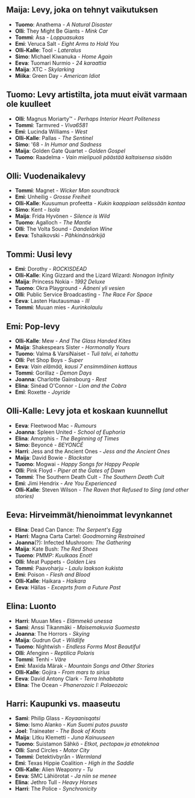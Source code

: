 ## Maija: Levy, joka on tehnyt vaikutuksen

- **Tuomo**: Anathema - _A Natural Disaster_
- **Olli**: They Might Be Giants - _Mink Car_
- **Tommi**: Asa - _Loppuasukas_
- **Emi**: Veruca Salt - _Eight Arms to Hold You_
- **Olli-Kalle**: Tool - _Lateralus_
- **Simo**: Michael Kiwanuka - _Home Again_
- **Eeva**: Tuomari Nurmio - _24 karaattia_
- **Maija**: XTC - _Skylarking_
- **Miika**: Green Day - _American Idiot_

## Tuomo: Levy artistilta, jota muut eivät varmaan ole kuulleet

- **Olli**: Magnus Moriarty™ - _Perhaps Interior Heart Politeness_
- **Tommi**: Tarmvred - _Viva6581_
- **Emi**: Lucinda Williams - _West_
- **Olli-Kalle**: Pallas - _The Sentinel_
- **Simo**: '68 - _In Humor and Sadness_
- **Maija**: Golden Gate Quartet - _Golden Gospel_ 
- **Tuomo**: Raadelma - _Vain mielipuoli päästää kaltaisensa sisään_

## Olli: Vuodenaikalevy

- **Tommi**: Magnet - _Wicker Man soundtrack_
- **Emi**: Unheilig - _Grosse Freiheit_
- **Olli-Kalle**: Kuusumun profeetta - _Kukin kaappiaan selässään kantaa_
- **Simo**: Kent - _Isola_
- **Maija**: Frida Hyvönen - _Silence is Wild_
- **Tuomo**: Agalloch - _The Mantle_
- **Olli**: The Volta Sound - _Dandelion Wine_
- **Eeva**: Tshaikovski - _Pähkinänsärkijä_

## Tommi: Uusi levy

- **Emi**: Dorothy - _ROCKISDEAD_
- **Olli-Kalle**: King Gizzard and the Lizard Wizard: _Nonagon Infinity_
- **Maija**: Princess Nokia - _1992 Deluxe_
- **Tuomo**: Okra Playground - _Ääneni yli vesien_
- **Olli**: Public Service Broadcasting - _The Race For Space_
- **Eeva**: Lasten Hautausmaa - _III_
- **Tommi**: Muuan mies - _Aurinkolaulu_

## Emi: Pop-levy

- **Olli-Kalle**: Mew - _And The Glass Handed Kites_
- **Maija**: Shakespears Sister - _Hormonally Yours_
- **Tuomo**: Valma & VarsiNaiset - _Tuli talvi, ei tahottu_
- **Olli**: Pet Shop Boys - _Super_
- **Eeva**: _Vain elämää, kausi 7 ensimmäinen kattaus_
- **Tommi**: Gorillaz - _Demon Days_
- **Joanna**: Charlotte Gainsbourg - _Rest_
- **Elina**: Sinéad O'Connor - _Lion and the Cobra_
- **Emi**:  Roxette - _Joyride_

## Olli-Kalle: Levy jota et koskaan kuunnellut

- **Eeva**: Fleetwood Mac - _Rumours_
- **Joanna**: Spleen United - _School of Euphoria_
- **Elina**: Amorphis - _The Beginning of Times_
- **Simo**: Beyoncé - _BEYONCÉ_
- **Harri**: Jess and the Ancient Ones - _Jess and the Ancient Ones_
- **Maija**: David Bowie - _Blackstar_
- **Tuomo**: Mogwai - _Happy Songs for Happy People_
- **Olli**: Pink Floyd - _Piper at the Gates of Dawn_
- **Tommi**: The Southern Death Cult - _The Southern Death Cult_
- **Emi**: Jimi Hendrix - _Are You Experienced_
- **Olli-Kalle**: Steven Wilson - _The Raven that Refused to Sing (and other stories)_

## Eeva: Hirveimmät/hienoimmat levynkannet

- **Elina**: Dead Can Dance: _The Serpent's Egg_
- **Harri**: Magna Carta Cartel: _Goodmorning Restrained_
- **Joanna**(?): Infected Mushroom: _The Gathering_
- **Maija**: Kate Bush: _The Red Shoes_
- **Tuomo**: PMMP: _Kuulkaas Enot!_
- **Olli**: Meat Puppets - _Golden Lies_
- **Tommi**: Paavoharju - _Laulu laakson kukista_
- **Emi**: Poison - _Flesh and Blood_
- **Olli-Kalle**: Haikara - _Haikara_
- **Eeva**: Hällas - _Exceprts from a Future Past_

## Elina: Luonto

- **Harri**: Muuan Mies - _Elämmekö unessa_
- **Sami**: Anssi Tikanmäki - _Maisemakuvia Suomesta_
- **Joanna**: The Horrors - _Skying_
- **Maija**: Gudrun Gut - _Wildlife_
- **Tuomo**: Nightwish - _Endless Forms Most Beautiful_
- **Olli**: Afenginn - _Reptilica Polaris_
- **Tommi**: Tenhi - _Väre_
- **Emi**: Maxida Märak - _Mountain Songs and Other Stories_
- **Olli-Kalle**: Gojira - _From mars to sirius_
- **Eeva**: David Antony Clark - _Terra Inhabitata_
- **Elina**: The Ocean - _Phanerozoic I: Palaeozoic_

## Harri: Kaupunki vs. maaseutu

- **Sami**: Philip Glass - _Koyaanisqatsi_
- **Simo**: Ismo Alanko - _Kun Suomi putos puusta_
- **Joel**: Traineater - _The Book of Knots_
- **Maija**: Litku Klemetti - _Juna Kainuuseen_
- **Tuomo**: Suistamon Sähkö - _Etkot, pectopaн ja etnoteknoa_
- **Olli**: Sand Circles - _Motor City_
- **Tommi**: Detektivbyrån - _Wermland_
- **Emi**: Texas Hippie Coalition - _High in the Saddle_
- **Olli-Kalle**: Alien Weaponry - _Tu_
- **Eeva**: SMC Lähiörotat - _Ja niin se menee_
- **Elina**: Jethro Tull - _Heavy Horses_
- **Harri**: The Police - _Synchronicity_
